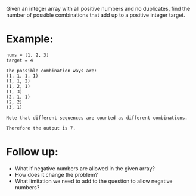 Given an integer array with all positive numbers and no duplicates, find the number of possible combinations that add up to a positive integer target.

# Example:
```
nums = [1, 2, 3]
target = 4

The possible combination ways are:
(1, 1, 1, 1)
(1, 1, 2)
(1, 2, 1)
(1, 3)
(2, 1, 1)
(2, 2)
(3, 1)

Note that different sequences are counted as different combinations.

Therefore the output is 7.
```

# Follow up:
- What if negative numbers are allowed in the given array?
- How does it change the problem?
- What limitation we need to add to the question to allow negative numbers?
